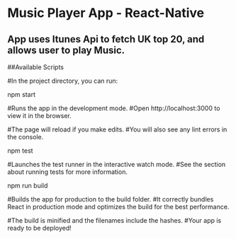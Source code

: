 # Music Player App - React-Native

## App uses Itunes Api to fetch UK top 20, and allows user to play Music. 

##Available Scripts

#In the project directory, you can run:

npm start

#Runs the app in the development mode.
#Open http://localhost:3000 to view it in the browser.

#The page will reload if you make edits.
#You will also see any lint errors in the console.

npm test

#Launches the test runner in the interactive watch mode.
#See the section about running tests for more information.

npm run build

#Builds the app for production to the build folder.
#It correctly bundles React in production mode and optimizes the build for the best performance.

#The build is minified and the filenames include the hashes.
#Your app is ready to be deployed!
